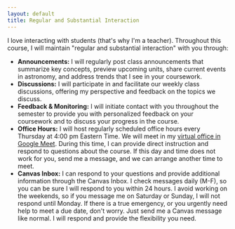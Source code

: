 ```yaml
---
layout: default
title: Regular and Substantial Interaction
---
```

I love interacting with students (that's why I'm a teacher). Throughout this course, I will maintain "regular and substantial interaction" with you through:  
- **Announcements:** I will regularly post class announcements that summarize key concepts, preview upcoming units, share current events in astronomy, and address trends that I see in your coursework. 
- **Discussions:** I will participate in and facilitate our weekly class discussions, offering my perspective and feedback on the topics we discuss.
- **Feedback & Monitoring:** I will initiate contact with you throughout the semester to provide you with personalized feedback on your coursework and to discuss your progress in the course.
- **Office Hours:** I will host regularly scheduled office hours every Thursday at 4:00 pm Eastern Time.  We will meet in my [virtual office in Google Meet](https://meet.google.com/yoc-sytg-mvb). During this time, I can provide direct instruction and respond to questions about the course. If this day and time does not work for you, send me a message, and we can arrange another time to meet.
- **Canvas Inbox:** I can respond to your questions and provide additional information through the Canvas Inbox. I check messages daily (M-F), so you can be sure I will respond to you within 24 hours. I avoid working on the weekends, so if you message me on Saturday or Sunday, I will not respond until Monday. If there is a true emergency, or you urgently need help to meet a due date, don't worry. Just send me a Canvas message like normal. I will respond and provide the flexibility you need.
